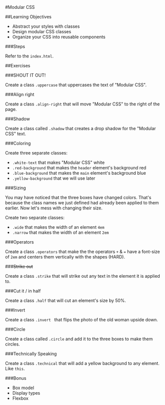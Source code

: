 #Modular CSS

##Learning Objectives

* Abstract your styles with classes
* Design modular CSS classes
* Organize your CSS into reusable components

###Steps

Refer to the `index.html`. 

##Exercises

###SHOUT IT OUT!

Create a class `.uppercase` that uppercases the text of "Modular CSS". 

###Align right

Create a class `.align-right` that will move "Modular CSS" to the right of the page.

###Shadow

Create a class called `.shadow` that creates a drop shadow for the "Modular CSS" text.


###Coloring

Create three separate classes:

* `.white-text` that makes "Modular CSS" white
* `.red-background` that makes the `header` element's background red
* `.blue-background` that makes the `main` element's background blue
* `.yellow-background` that we will use later

###Sizing

You may have noticed that the three boxes have changed colors. That's because the class names we just defined had already been applied to them earlier. Now let's mess with changing their size.

Create two separate classes:

* `.wide` that makes the width of an element `4em`
* `.narrow` that makes the width of an element `2em`

###Operators

Create a class `.operators` that make the the operators `+` & `=`  have a font-size of `2em` and centers them vertically with the shapes (HARD).

###~~Strike out~~

Create a class `.strike` that will strike out any text in the element it is applied to.

<!--Create a line across the screen. Use classes to cut it in half and center it-->

###Cut it / in half

Create a class `.half` that will cut an element's size by 50%.

<!--Invert the photo-->

###Invert

Create a class `.invert	` that flips the photo of the old woman upside down.

<!--todo-->

###Circle

Create a class called `.circle` and add it to the three boxes to make them circles.

###Technically Speaking

Create a class `.technical` that will add a yellow background to any element. Like `this`.

###Bonus

* Box model
* Display types
* Flexbox
